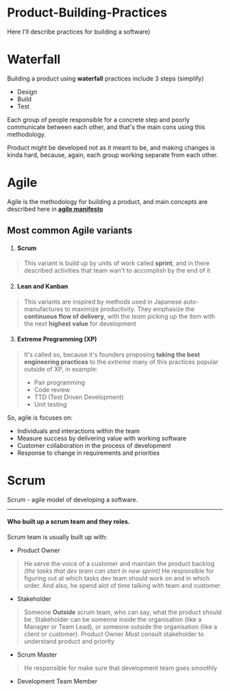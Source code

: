 # Product-Building-Practices
Here I'll describe practices for building a software)

# Waterfall
Building a product using **waterfall** practices include 3 steps (simplify)
* Design
* Build
* Test

Each group of people responsible for a concrete step and poorly communicate between each other,
and that's the main cons using this methodology.

Product might be developed not as it meant to be, and making changes is kinda hard,
because, again, each group working separate from each other.

# Agile

Agile is the methodology for building a product, and main concepts are described here in [**agile manifesto**](http://agilemanifesto.org/)

## Most common Agile variants

1. #### Scrum
> This variant is build up by units of work called **sprint**,
and in there described activities that team wan't to accomplish by the end of it

2. #### Lean and Kanban
> This variants are inspired by methods used in Japanese auto-manufactures to maximize productivity.
They emphasize the **continuous flow of delivery**, with the *team* picking up the item with the next **highest value** for development

3. #### Extreme Programming (XP)
> It's called so, because it's founders proposing **taking the best engineering practices** to the *extreme*
many of this practices popular outside of XP, in example:
> - Pair programming
> - Code review
> - TTD (Test Driven Development)
> - Unit testing

So, agile is focuses on:
* Individuals and interactions within the team
* Measure success by delivering value with working software
* Customer collaboration in the process of development
* Response to change in requirements and priorities


# Scrum
Scrum - agile model of developing a software.

---

#### Who built up a scrum team and they roles.

Scrum team is usually built up with:

* Product Owner
> He serve the voice of a customer and maintain the product backlog *(the tasks that dev team can start in new sprint)*
He responsible for figuring out at which tasks dev team should work on and in which order. And also, he spend alot of time talking with team and customer.
* Stakeholder
> Someone **Outside** scrum team, who can say, what the product should be. Stakeholder can be someone inside the organisation (like a Manager or Team Lead), or someone outside the organisation (like a client or customer).
Product Owner *Must* consult stakeholder to understand product and priority
* Scrum Master
> He responsible for make sure that development team goes smoothly
* Development Team Member
> 
